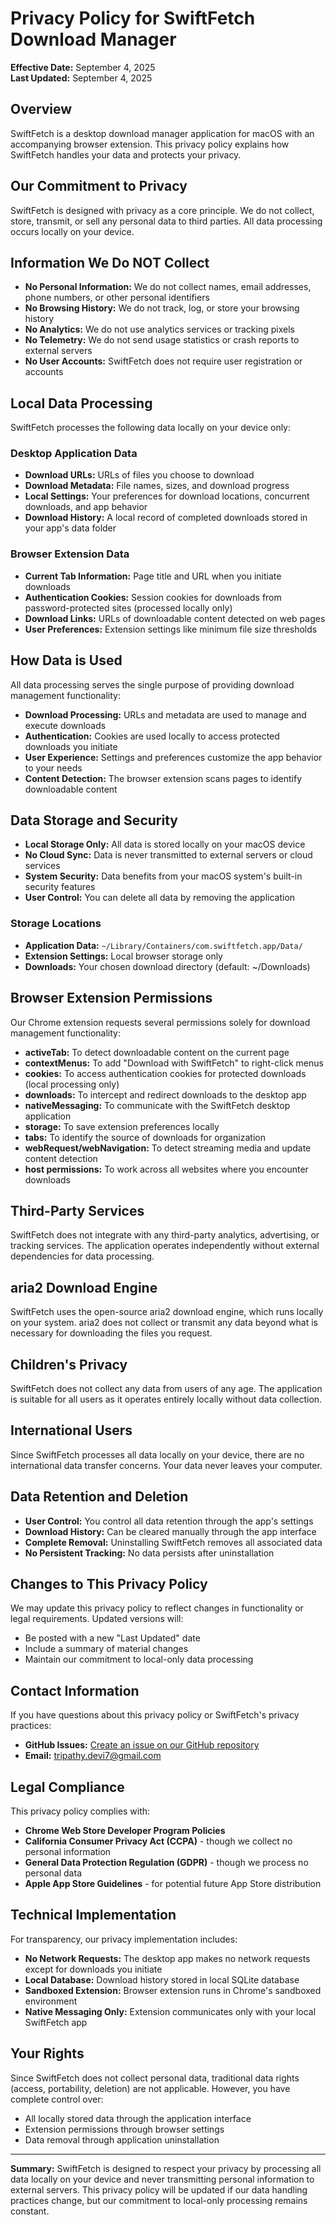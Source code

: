# Privacy Policy for SwiftFetch Download Manager

**Effective Date:** September 4, 2025  
**Last Updated:** September 4, 2025

## Overview

SwiftFetch is a desktop download manager application for macOS with an accompanying browser extension. This privacy policy explains how SwiftFetch handles your data and protects your privacy.

## Our Commitment to Privacy

SwiftFetch is designed with privacy as a core principle. We do not collect, store, transmit, or sell any personal data to third parties. All data processing occurs locally on your device.

## Information We Do NOT Collect

- **No Personal Information:** We do not collect names, email addresses, phone numbers, or other personal identifiers
- **No Browsing History:** We do not track, log, or store your browsing history
- **No Analytics:** We do not use analytics services or tracking pixels
- **No Telemetry:** We do not send usage statistics or crash reports to external servers
- **No User Accounts:** SwiftFetch does not require user registration or accounts

## Local Data Processing

SwiftFetch processes the following data locally on your device only:

### Desktop Application Data
- **Download URLs:** URLs of files you choose to download
- **Download Metadata:** File names, sizes, and download progress
- **Local Settings:** Your preferences for download locations, concurrent downloads, and app behavior
- **Download History:** A local record of completed downloads stored in your app's data folder

### Browser Extension Data
- **Current Tab Information:** Page title and URL when you initiate downloads
- **Authentication Cookies:** Session cookies for downloads from password-protected sites (processed locally only)
- **Download Links:** URLs of downloadable content detected on web pages
- **User Preferences:** Extension settings like minimum file size thresholds

## How Data is Used

All data processing serves the single purpose of providing download management functionality:

- **Download Processing:** URLs and metadata are used to manage and execute downloads
- **Authentication:** Cookies are used locally to access protected downloads you initiate
- **User Experience:** Settings and preferences customize the app behavior to your needs
- **Content Detection:** The browser extension scans pages to identify downloadable content

## Data Storage and Security

- **Local Storage Only:** All data is stored locally on your macOS device
- **No Cloud Sync:** Data is never transmitted to external servers or cloud services
- **System Security:** Data benefits from your macOS system's built-in security features
- **User Control:** You can delete all data by removing the application

### Storage Locations
- **Application Data:** `~/Library/Containers/com.swiftfetch.app/Data/`
- **Extension Settings:** Local browser storage only
- **Downloads:** Your chosen download directory (default: ~/Downloads)

## Browser Extension Permissions

Our Chrome extension requests several permissions solely for download management functionality:

- **activeTab:** To detect downloadable content on the current page
- **contextMenus:** To add "Download with SwiftFetch" to right-click menus
- **cookies:** To access authentication cookies for protected downloads (local processing only)
- **downloads:** To intercept and redirect downloads to the desktop app
- **nativeMessaging:** To communicate with the SwiftFetch desktop application
- **storage:** To save extension preferences locally
- **tabs:** To identify the source of downloads for organization
- **webRequest/webNavigation:** To detect streaming media and update content detection
- **host permissions:** To work across all websites where you encounter downloads

## Third-Party Services

SwiftFetch does not integrate with any third-party analytics, advertising, or tracking services. The application operates independently without external dependencies for data processing.

## aria2 Download Engine

SwiftFetch uses the open-source aria2 download engine, which runs locally on your system. aria2 does not collect or transmit any data beyond what is necessary for downloading the files you request.

## Children's Privacy

SwiftFetch does not collect any data from users of any age. The application is suitable for all users as it operates entirely locally without data collection.

## International Users

Since SwiftFetch processes all data locally on your device, there are no international data transfer concerns. Your data never leaves your computer.

## Data Retention and Deletion

- **User Control:** You control all data retention through the app's settings
- **Download History:** Can be cleared manually through the app interface
- **Complete Removal:** Uninstalling SwiftFetch removes all associated data
- **No Persistent Tracking:** No data persists after uninstallation

## Changes to This Privacy Policy

We may update this privacy policy to reflect changes in functionality or legal requirements. Updated versions will:

- Be posted with a new "Last Updated" date
- Include a summary of material changes
- Maintain our commitment to local-only data processing

## Contact Information

If you have questions about this privacy policy or SwiftFetch's privacy practices:

- **GitHub Issues:** [Create an issue on our GitHub repository](https://github.com/deviprasad97/swiftFetch/issues)
- **Email:** tripathy.devi7@gmail.com

## Legal Compliance

This privacy policy complies with:

- **Chrome Web Store Developer Program Policies**
- **California Consumer Privacy Act (CCPA)** - though we collect no personal information
- **General Data Protection Regulation (GDPR)** - though we process no personal data
- **Apple App Store Guidelines** - for potential future App Store distribution

## Technical Implementation

For transparency, our privacy implementation includes:

- **No Network Requests:** The desktop app makes no network requests except for downloads you initiate
- **Local Database:** Download history stored in local SQLite database
- **Sandboxed Extension:** Browser extension runs in Chrome's sandboxed environment
- **Native Messaging Only:** Extension communicates only with your local SwiftFetch app

## Your Rights

Since SwiftFetch does not collect personal data, traditional data rights (access, portability, deletion) are not applicable. However, you have complete control over:

- All locally stored data through the application interface
- Extension permissions through browser settings
- Data removal through application uninstallation

---

**Summary:** SwiftFetch is designed to respect your privacy by processing all data locally on your device and never transmitting personal information to external servers. This privacy policy will be updated if our data handling practices change, but our commitment to local-only processing remains constant.